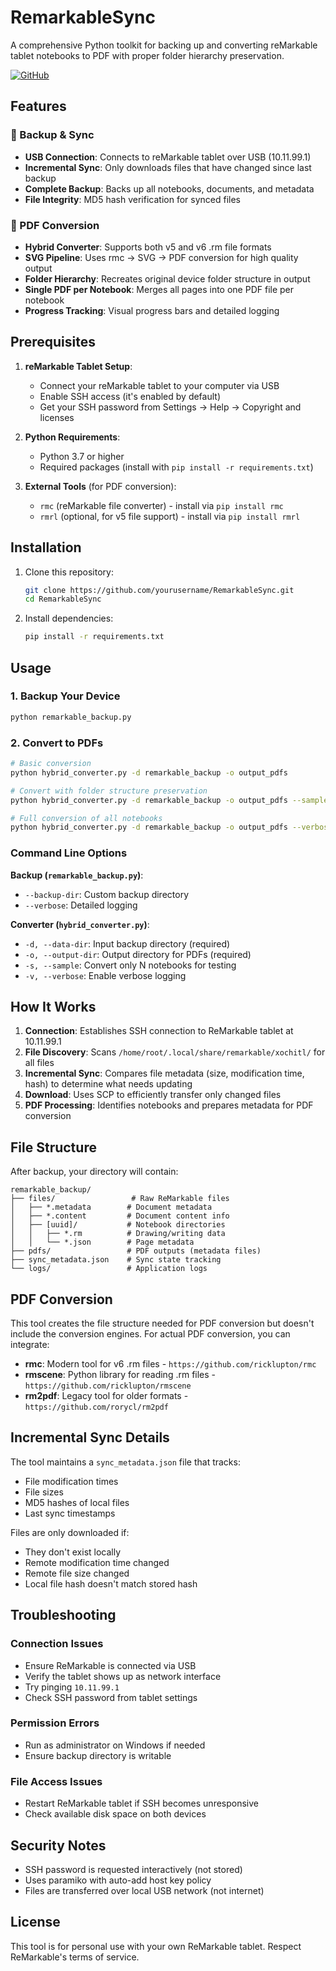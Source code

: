 # RemarkableSync

A comprehensive Python toolkit for backing up and converting reMarkable tablet notebooks to PDF with proper folder hierarchy preservation.

[![GitHub](https://img.shields.io/badge/GitHub-RemarkableSync-blue?logo=github)](https://github.com/JeffSteinbok/RemarkableSync)

## Features

### 🔄 Backup & Sync
- **USB Connection**: Connects to reMarkable tablet over USB (10.11.99.1)
- **Incremental Sync**: Only downloads files that have changed since last backup
- **Complete Backup**: Backs up all notebooks, documents, and metadata
- **File Integrity**: MD5 hash verification for synced files

### 📄 PDF Conversion
- **Hybrid Converter**: Supports both v5 and v6 .rm file formats
- **SVG Pipeline**: Uses rmc → SVG → PDF conversion for high quality output
- **Folder Hierarchy**: Recreates original device folder structure in output
- **Single PDF per Notebook**: Merges all pages into one PDF file per notebook
- **Progress Tracking**: Visual progress bars and detailed logging

## Prerequisites

1. **reMarkable Tablet Setup**:
   - Connect your reMarkable tablet to your computer via USB
   - Enable SSH access (it's enabled by default)
   - Get your SSH password from Settings → Help → Copyright and licenses

2. **Python Requirements**:
   - Python 3.7 or higher
   - Required packages (install with `pip install -r requirements.txt`)

3. **External Tools** (for PDF conversion):
   - `rmc` (reMarkable file converter) - install via `pip install rmc`
   - `rmrl` (optional, for v5 file support) - install via `pip install rmrl`

## Installation

1. Clone this repository:
   ```bash
   git clone https://github.com/yourusername/RemarkableSync.git
   cd RemarkableSync
   ```

2. Install dependencies:
   ```bash
   pip install -r requirements.txt
   ```

## Usage

### 1. Backup Your Device
```bash
python remarkable_backup.py
```

### 2. Convert to PDFs
```bash
# Basic conversion
python hybrid_converter.py -d remarkable_backup -o output_pdfs

# Convert with folder structure preservation
python hybrid_converter.py -d remarkable_backup -o output_pdfs --sample 10 --verbose

# Full conversion of all notebooks
python hybrid_converter.py -d remarkable_backup -o output_pdfs --verbose
```

### Command Line Options

**Backup (`remarkable_backup.py`)**:
- `--backup-dir`: Custom backup directory
- `--verbose`: Detailed logging

**Converter (`hybrid_converter.py`)**:
- `-d, --data-dir`: Input backup directory (required)
- `-o, --output-dir`: Output directory for PDFs (required)  
- `-s, --sample`: Convert only N notebooks for testing
- `-v, --verbose`: Enable verbose logging

## How It Works

1. **Connection**: Establishes SSH connection to ReMarkable tablet at 10.11.99.1
2. **File Discovery**: Scans `/home/root/.local/share/remarkable/xochitl/` for all files
3. **Incremental Sync**: Compares file metadata (size, modification time, hash) to determine what needs updating
4. **Download**: Uses SCP to efficiently transfer only changed files
5. **PDF Processing**: Identifies notebooks and prepares metadata for PDF conversion

## File Structure

After backup, your directory will contain:

```
remarkable_backup/
├── files/                 # Raw ReMarkable files
│   ├── *.metadata        # Document metadata
│   ├── *.content         # Document content info
│   ├── [uuid]/           # Notebook directories
│   │   ├── *.rm          # Drawing/writing data
│   │   └── *.json        # Page metadata
├── pdfs/                 # PDF outputs (metadata files)
├── sync_metadata.json    # Sync state tracking
└── logs/                 # Application logs
```

## PDF Conversion

This tool creates the file structure needed for PDF conversion but doesn't include the conversion engines. For actual PDF conversion, you can integrate:

- **rmc**: Modern tool for v6 .rm files - `https://github.com/ricklupton/rmc`
- **rmscene**: Python library for reading .rm files - `https://github.com/ricklupton/rmscene`
- **rm2pdf**: Legacy tool for older formats - `https://github.com/rorycl/rm2pdf`

## Incremental Sync Details

The tool maintains a `sync_metadata.json` file that tracks:
- File modification times
- File sizes  
- MD5 hashes of local files
- Last sync timestamps

Files are only downloaded if:
- They don't exist locally
- Remote modification time changed
- Remote file size changed
- Local file hash doesn't match stored hash

## Troubleshooting

### Connection Issues
- Ensure ReMarkable is connected via USB
- Verify the tablet shows up as network interface
- Try pinging `10.11.99.1`
- Check SSH password from tablet settings

### Permission Errors
- Run as administrator on Windows if needed
- Ensure backup directory is writable

### File Access Issues
- Restart ReMarkable tablet if SSH becomes unresponsive
- Check available disk space on both devices

## Security Notes

- SSH password is requested interactively (not stored)
- Uses paramiko with auto-add host key policy
- Files are transferred over local USB network (not internet)

## License

This tool is for personal use with your own ReMarkable tablet. Respect ReMarkable's terms of service.